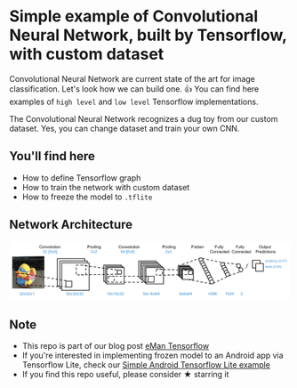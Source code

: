 # Simple example of Convolutional Neural Network, built by Tensorflow, with custom dataset
Convolutional Neural Network are current state of the art for image classification. Let's look how we can build one. 👍 You can find here examples of `high level` and `low level` Tensorflow implementations.

The Convolutional Neural Network recognizes a dug toy from our custom dataset. Yes, you can change dataset and train your own CNN.

## You'll find here
- How to define Tensorflow graph
- How to train the network with custom dataset
- How to freeze the model to `.tflite`

## Network Architecture
![ ](architecture.png)


## Note
- This repo is part of our blog post [eMan Tensorflow](https://www.eman.cz/blog/)
- If you're interested in implementing frozen model to an Android app via Tensorflow Lite, check our [Simple Android Tensorflow Lite example ](https://github.com/eManPrague/tensorflow-android-example)
- If you find this repo useful, please consider ★ starring it
